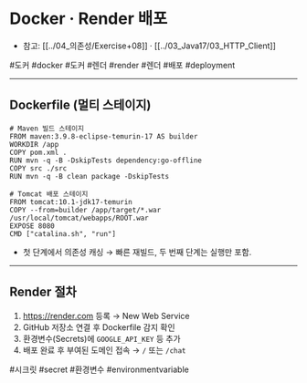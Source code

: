 # Docker · Render 배포

- 참고: [[../04_의존성/Exercise+08]] · [[../03_Java17/03_HTTP_Client]]

#도커 #docker #도커 #렌더 #render #렌더 #배포 #deployment

---

## Dockerfile (멀티 스테이지)

```docker
# Maven 빌드 스테이지
FROM maven:3.9.8-eclipse-temurin-17 AS builder
WORKDIR /app
COPY pom.xml .
RUN mvn -q -B -DskipTests dependency:go-offline
COPY src ./src
RUN mvn -q -B clean package -DskipTests

# Tomcat 배포 스테이지
FROM tomcat:10.1-jdk17-temurin
COPY --from=builder /app/target/*.war /usr/local/tomcat/webapps/ROOT.war
EXPOSE 8080
CMD ["catalina.sh", "run"]
```

- 첫 단계에서 의존성 캐싱 → 빠른 재빌드, 두 번째 단계는 실행만 포함.

---

## Render 절차

1. https://render.com 등록 → New Web Service
2. GitHub 저장소 연결 후 Dockerfile 감지 확인
3. 환경변수(Secrets)에 `GOOGLE_API_KEY` 등 추가
4. 배포 완료 후 부여된 도메인 접속 → `/` 또는 `/chat`

#시크릿 #secret #환경변수 #environmentvariable
